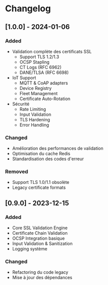 # Changelog

## [1.0.0] - 2024-01-06

### Added
- Validation complète des certificats SSL
  - Support TLS 1.2/1.3
  - OCSP Stapling
  - CT Logs (RFC 6962)
  - DANE/TLSA (RFC 6698)
- IoT Support
  - MQTT & CoAP adapters
  - Device Registry
  - Fleet Management
  - Certificate Auto-Rotation
- Sécurité
  - Rate Limiting
  - Input Validation
  - TLS Hardening
  - Error Handling

### Changed
- Amélioration des performances de validation
- Optimisation du cache Redis
- Standardisation des codes d'erreur

### Removed
- Support TLS 1.0/1.1 obsolète
- Legacy certificate formats

## [0.9.0] - 2023-12-15

### Added
- Core SSL Validation Engine
- Certificate Chain Validation
- OCSP Integration basique
- Input Validation & Sanitization
- Logging système

### Changed
- Refactoring du code legacy
- Mise à jour des dépendances